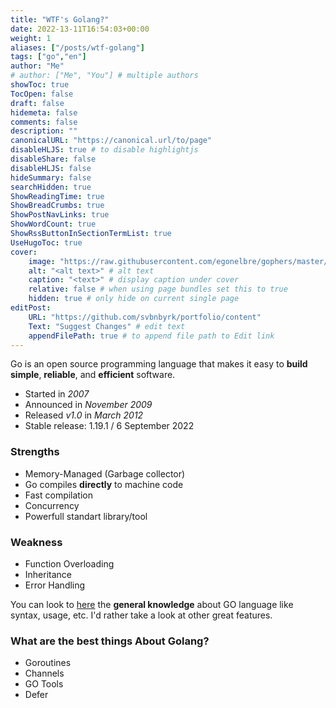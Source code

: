 ```yaml
---
title: "WTF's Golang?"
date: 2022-13-11T16:54:03+00:00
weight: 1
aliases: ["/posts/wtf-golang"]
tags: ["go","en"]
author: "Me"
# author: ["Me", "You"] # multiple authors
showToc: true
TocOpen: false
draft: false
hidemeta: false
comments: false
description: ""
canonicalURL: "https://canonical.url/to/page"
disableHLJS: true # to disable highlightjs
disableShare: false
disableHLJS: false
hideSummary: false
searchHidden: true
ShowReadingTime: true
ShowBreadCrumbs: true
ShowPostNavLinks: true
ShowWordCount: true
ShowRssButtonInSectionTermList: true
UseHugoToc: true
cover:
    image: "https://raw.githubusercontent.com/egonelbre/gophers/master/vector/fairy-tale/witch-learning.svg" # image path/url
    alt: "<alt text>" # alt text
    caption: "<text>" # display caption under cover
    relative: false # when using page bundles set this to true
    hidden: true # only hide on current single page
editPost:
    URL: "https://github.com/svbnbyrk/portfolio/content"
    Text: "Suggest Changes" # edit text
    appendFilePath: true # to append file path to Edit link
---
```


Go is an open source programming language that makes it easy to **build simple**, **reliable**, and **efficient** software.

- Started in _2007_
- Announced in _November 2009_
- Released *v1.0* in _March 2012_
- Stable release: 1.19.1 / 6 September 2022

### Strengths
- Memory-Managed (Garbage collector)
- Go compiles **directly** to machine code
- Fast compilation
- Concurrency
- Powerfull standart library/tool

### Weakness
- Function Overloading
- Inheritance
- Error Handling

You can look to [here](https://go.dev/tour/welcome/1 "A tour of GO") the **general knowledge** about GO language like syntax, usage, etc. I'd rather take a look at other great features.
### What are the best things About Golang?

- Goroutines
- Channels
- GO Tools
- Defer